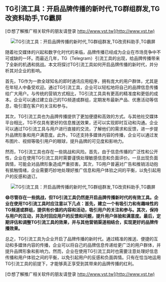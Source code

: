 ## **TG引流工具：开启品牌传播的新时代,TG群组群发,TG改资料助手,TG霸屏**

[😍想了解推广相关软件的朋友请登录 http://www.vst.tw](http://www.vst.tw)

 <center><img src="https://vst.tw/MP4/tuiguang/png/0.png" alt="TG引流工具：开启品牌传播的新时代,TG群组群发,TG改资料助手,TG霸屏"></center>

随着社交媒体的兴起和数字化时代的来临，品牌传播已经成为企业在市场竞争中不可或缺的一环。而最近几年，TG（Telegram）引流工具的出现，给品牌传播带来了全新的机遇和挑战。本文将探讨TG引流工具如何开启品牌传播的新时代，并分析其对企业的影响。

首先，TG作为一款全球知名的即时通讯应用程序，拥有庞大的用户群体，尤其是在年轻人中备受欢迎。通过TG引流工具，企业可以轻松地将自己的品牌信息传播给广大用户。与传统的营销方式相比，TG引流工具具有更高的精准度和更低的成本。企业可以通过建立自己的TG频道或群组，定期发布最新产品、优惠活动等信息，吸引潜在客户的关注和参与。

其次，TG引流工具也为品牌传播提供了更加便捷和高效的方式。与其他社交媒体平台相比，TG不仅具有更好的信息推送效果，还可以实现即时互动和沟通。企业可以通过TG引流工具与用户进行直接的交流，了解他们的需求和反馈，进一步提升品牌形象和用户满意度。此外，TG还支持多媒体内容的传播，企业可以通过发布图片、视频等吸引用户的眼球，提升品牌的可见度和影响力。

然而，TG引流工具也存在一些挑战和风险。首先，由于信息传播的广泛性和公开性，企业在使用TG引流工具时需要谨慎处理敏感信息和负面评价。一旦出现负面舆情，可能会对品牌形象造成严重损害。其次，TG用户普遍对广告和推销活动抱有抵触情绪，企业需要巧妙地处理好推广信息和用户体验之间的平衡，以免引起用户的反感和退订。

 <center><img src="https://vst.tw/MP4/tuiguang/png/4.png" alt="TG引流工具：开启品牌传播的新时代,TG群组群发,TG改资料助手,TG霸屏"></center>

**😄尽管存在一些挑战，但TG引流工具仍然是开启品牌传播新时代的有效工具。企业在使用TG引流工具时应注意以下几点：首先，建立一个有吸引力和有趣味性的TG频道或群组，提供有价值的内容和活动，吸引用户的关注和参与。其次，保持与用户的互动，并及时回应用户的反馈和问题，提升用户体验和满意度。最后，定期评估和调整TG引流工具的效果，并与其他营销渠道相结合，实现更好的品牌传播效果。**

总之，TG引流工具为企业开启了品牌传播的新时代。通过精准的推送、便捷的互动和多媒体内容的传播，企业可以将自己的品牌信息传递给更广泛的用户群体，并提升品牌形象和影响力。然而，企业在使用TG引流工具时也需要注意处理好信息传播和用户体验之间的平衡，以免引起用户的反感和负面舆情。只有在恰当地运用TG引流工具的前提下，才能够真正享受到其带来的品牌传播的红利。

[😍想了解推广相关软件的朋友请登录 http://www.vst.tw](http://www.vst.tw)



